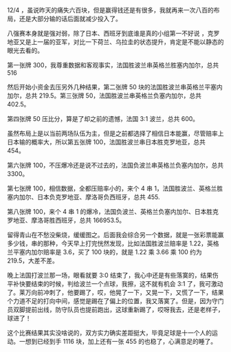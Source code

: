 12/4 ，虽说昨天的痛失六百块，但是赢得钱还是有很多，我就再来一次八百的布局，还是大部分输的话后面就减少投入了。

八强赛本身就是强对弱，除了日本、西班牙到底谁是真的小组第一不好说 ，克罗地亚又是上一届的亚军，对比一下荷兰、乌拉圭的状态提升，肯定是不能以静态的眼光去看的。

第一张牌 300，我尊重数据和客观事实，法国胜波兰串英格兰胜塞内加尔，总共 516

然后开始小资金去压另外几种结果，第二张牌 50 块的法国胜波兰串英格兰平塞内加尔，总共 219.5。第三张牌 50，法国胜波兰串英格兰负塞内加尔，总共 402.5。

第四张牌 50 压比分，算是了却之前的遗憾，法国 3:1 波兰，总共 600。

虽然布局上是以当前两场队伍为主，但是之前都选择了相信日本能赢，尽管赔率上日本输的概率大，所以第五张牌 100，法国胜波兰串日本胜克罗地亚，总共 454。

第六张牌 100，不压爆冷还是说不过去的，法国负波兰串英格兰负塞内加尔，总共 3300。

第七张牌 100，相信数据，全都压赔率小的，来个 4 串 1，法国胜波兰、英格兰胜塞内加尔、日本负克罗地亚、摩洛哥负西班牙，总共 455.

第八张牌 100，来个 4 串 1 的爆冷，法国负波兰、英格兰负塞内加尔、日本胜克罗地亚、摩洛哥胜西班牙，总共 166953.5。

留得青山在不愁没柴烧，缓缓图之。后面我会综合另一个数据，就是一张彩票能赢多少钱，串的那种，今天早上打完恍然发现，比如法国胜波兰赔率是 1.22，英格兰平塞内加尔赔率是 3.6，买了 100 块的，就是 1.22 乘 3.66 乘 100 约为 219.5，大差不差。

晚上法国打波兰那一场，眼看就要 3:0 结束了，我心中还是有些落寞的，结果伤平补快要结束的时候，判给波兰一个点球，我擦，这不就有机会 3:1 了，我可激动了。莱万向前冲刺了，他要踢了，哎，他晃了一下，又晃一下，又慌了一下，结果个力道不足的打向中间，感觉是踢在了偏上的位置，我又落寞了。但是，因为守门员双脚提前出线，防守队员也提前跑出，这球重新踢了，哎呀我去，还是老样子，球进了！

这个比赛结果其实没啥说的，双方实力确实差距挺大，毕竟足球是十一个人的运动。一想到已经到手 1116 块，加上还有一张 455 的也稳了，心满意足的睡了。
